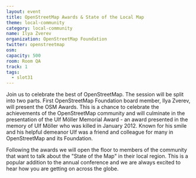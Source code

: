 ```yaml
---
layout: event
title: OpenStreetMap Awards & State of the Local Map
theme: local-community
category: local-community
name: Ilya Zverev
organization: OpenStreetMap Foundation
twitter: openstreetmap
osm:
capacity: 500
room: Room QA
track: 1
tags:
  - slot31
---
```

Join us to celebrate the best of OpenStreetMap. The session will be split into two parts. First OpenStreetMap Foundation board member, Ilya Zverev, will present the OSM Awards. This is a chance to celebrate the achievements of the OpenStreetMap community and will culminate in the presentation of the Ulf Möller Memorial Award - an award presented in the memory of Ulf Möller who was killed in January 2012. Known for his smile and his helpful demeanor Ulf was a friend and colleague for many in OpenStreetMap and its Foundation.

Following the awards we will open the floor to members of the community that want to talk about the "State of the Map" in their local region. This is a popular addition to the annual conference and we are always excited to hear how you are getting on across the globe.

